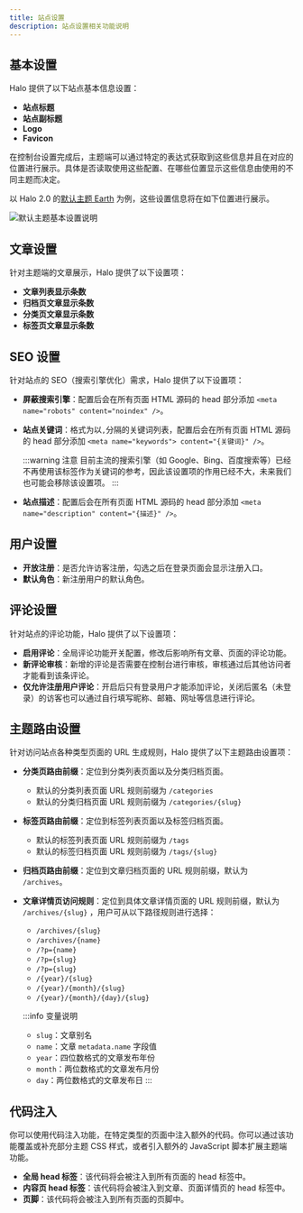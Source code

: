 ```yaml
---
title: 站点设置
description: 站点设置相关功能说明
---
```


## 基本设置

Halo 提供了以下站点基本信息设置：

- **站点标题**
- **站点副标题**
- **Logo**
- **Favicon**

在控制台设置完成后，主题端可以通过特定的表达式获取到这些信息并且在对应的位置进行展示。具体是否读取使用这些配置、在哪些位置显示这些信息由使用的不同主题而决定。

以 Halo 2.0 的[默认主题 Earth](https://github.com/halo-dev/theme-earth) 为例，这些设置信息将在如下位置进行展示。

![默认主题基本设置说明](/img/user-guide/settings/setting-basic.png)

## 文章设置

针对主题端的文章展示，Halo 提供了以下设置项：

- **文章列表显示条数**
- **归档页文章显示条数**
- **分类页文章显示条数**
- **标签页文章显示条数**

## SEO 设置

针对站点的 SEO（搜索引擎优化）需求，Halo 提供了以下设置项：

- **屏蔽搜索引擎**：配置后会在所有页面 HTML 源码的 head 部分添加 `<meta name="robots" content="noindex" />`。
- **站点关键词**：格式为以`,`分隔的关键词列表，配置后会在所有页面 HTML 源码的 head 部分添加 `<meta name="keywords"> content="{关键词}" />`。

  :::warning 注意
  目前主流的搜索引擎（如 Google、Bing、百度搜索等）已经不再使用该标签作为关键词的参考，因此该设置项的作用已经不大，未来我们也可能会移除该设置项。
  :::

- **站点描述**：配置后会在所有页面 HTML 源码的 head 部分添加 `<meta name="description" content="{描述}" />`。

## 用户设置

- **开放注册**：是否允许访客注册，勾选之后在登录页面会显示注册入口。
- **默认角色**：新注册用户的默认角色。

## 评论设置

针对站点的评论功能，Halo 提供了以下设置项：

- **启用评论**：全局评论功能开关配置，修改后影响所有文章、页面的评论功能。
- **新评论审核**：新增的评论是否需要在控制台进行审核，审核通过后其他访问者才能看到该条评论。
- **仅允许注册用户评论**：开启后只有登录用户才能添加评论，关闭后匿名（未登录）的访客也可以通过自行填写昵称、邮箱、网址等信息进行评论。

## 主题路由设置

针对访问站点各种类型页面的 URL 生成规则，Halo 提供了以下主题路由设置项：

- **分类页路由前缀**：定位到分类列表页面以及分类归档页面。
  - 默认的分类列表页面 URL 规则前缀为 `/categories`
  - 默认的分类归档页面 URL 规则前缀为 `/categories/{slug}`
- **标签页路由前缀**：定位到标签列表页面以及标签归档页面。
  - 默认的标签列表页面 URL 规则前缀为 `/tags`
  - 默认的标签归档页面 URL 规则前缀为 `/tags/{slug}`
- **归档页路由前缀**：定位到文章归档页面的 URL 规则前缀，默认为 `/archives`。
- **文章详情页访问规则**：定位到具体文章详情页面的 URL 规则前缀，默认为 `/archives/{slug}` ，用户可从以下路径规则进行选择：
  - `/archives/{slug}`
  - `/archives/{name}`
  - `/?p={name}`
  - `/?p={slug}`
  - `/?p={slug}`
  - `/{year}/{slug}`
  - `/{year}/{month}/{slug}`
  - `/{year}/{month}/{day}/{slug}`

  :::info 变量说明
  - `slug`：文章别名
  - `name`：文章 `metadata.name` 字段值
  - `year`：四位数格式的文章发布年份
  - `month`：两位数格式的文章发布月份
  - `day`：两位数格式的文章发布日
  :::

## 代码注入

你可以使用代码注入功能，在特定类型的页面中注入额外的代码。你可以通过该功能覆盖或补充部分主题 CSS 样式，或者引入额外的 JavaScript 脚本扩展主题端功能。

- **全局 head 标签**：该代码将会被注入到所有页面的 head 标签中。
- **内容页 head 标签**：该代码将会被注入到文章、页面详情页的 head 标签中。
- **页脚**：该代码将会被注入到所有页面的页脚中。

